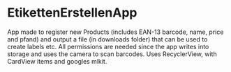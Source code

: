 # EtikettenErstellenApp

App made to register new Products (includes EAN-13 barcode, name, price and pfand) and output a file (in downloads folder) that can be used to create labels etc.
All permissions are needed since the app writes into storage and uses the camera to scan barcodes. Uses RecyclerView, with CardView items and googles mlkit.
